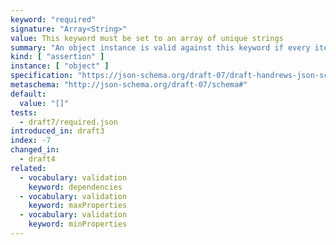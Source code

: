 ```yaml
---
keyword: "required"
signature: "Array<String>"
value: This keyword must be set to an array of unique strings
summary: "An object instance is valid against this keyword if every item in the array is the name of a property in the instance."
kind: [ "assertion" ]
instance: [ "object" ]
specification: "https://json-schema.org/draft-07/draft-handrews-json-schema-validation-01#rfc.section.6.5.3"
metaschema: "http://json-schema.org/draft-07/schema#"
default:
  value: "[]"
tests:
  - draft7/required.json
introduced_in: draft3
index: -7
changed_in:
  - draft4
related:
  - vocabulary: validation
    keyword: dependencies
  - vocabulary: validation
    keyword: maxProperties
  - vocabulary: validation
    keyword: minProperties
---
```

